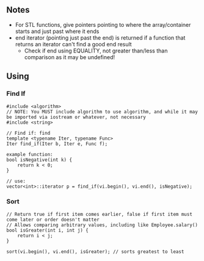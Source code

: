 ## Notes
- For STL functions, give pointers pointing to where the array/container starts and just past where it ends
- end iterator (pointing just past the end) is returned if a function that returns an iterator can't find a good end result
	- Check if end using EQUALITY, not greater than/less than comparison as it may be undefined!
## Using
### Find If
```
#include <algorithm>
// NOTE: You MUST include algorithm to use algorithm, and while it may be imported via iostream or whatever, not necessary
#include <string>

// Find if: find 
template <typename Iter, typename Func>
Iter find_if(Iter b, Iter e, Func f);

example function:
bool isNegative(int k) {
	return k < 0;
}

// use:
vector<int>::iterator p = find_if(vi.begin(), vi.end(), isNegative);
```
### Sort
```
// Return true if first item comes earlier, false if first item must come later or order doesn't matter
// Allows comparing arbitrary values, including like Employee.salary()
bool isGreater(int i, int j) {
	return i < j;
}

sort(vi.begin(), vi.end(), isGreater); // sorts greatest to least